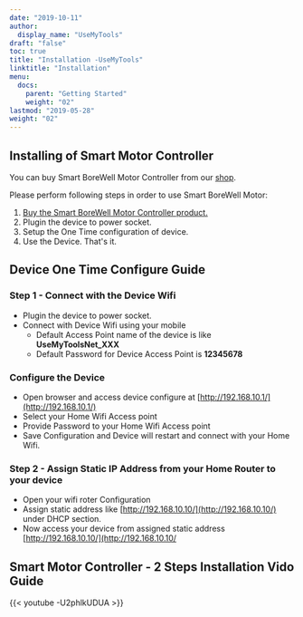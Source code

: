 ```yaml
---
date: "2019-10-11"
author:
  display_name: "UseMyTools"
draft: "false"
toc: true
title: "Installation -UseMyTools"
linktitle: "Installation"
menu:
  docs:
    parent: "Getting Started"
    weight: "02"
lastmod: "2019-05-28"
weight: "02"
---
```


## Installing of Smart Motor Controller ##

You can buy Smart BoreWell Motor Controller from our [shop](https://shop.usemytools.net/product/smart-borewell-motor-controller/).

Please perform following steps in order to use Smart BoreWell Motor:

1. [Buy the Smart BoreWell Motor Controller product.](https://shop.usemytools.net/product/smart-borewell-motor-controller/)
1. Plugin the device to power socket.
1. Setup the One Time configuration of device.
1. Use the Device. That's it.

## Device One Time Configure Guide ##


### Step 1 - Connect with the Device Wifi ###

* Plugin the device to power socket.
* Connect with Device Wifi using your mobile
  * Default Access Point name of the device is like **UseMyToolsNet_XXX**
  * Default Password for Device Access Point is **12345678**

### Configure the Device ###

* Open browser and access device configure at [http://192.168.10.1/](http://192.168.10.1/)
* Select your Home Wifi Access point
* Provide Password to your Home Wifi Access point
* Save Configuration and Device will restart and connect with your Home Wifi.

### Step 2 - Assign Static IP Address from your Home Router to your device ###

* Open your wifi roter Configuration
* Assign static address like [http://192.168.10.10/](http://192.168.10.10/) under DHCP section.
* Now access your device from assigned static address [http://192.168.10.10/](http://192.168.10.10/

## Smart Motor Controller - 2 Steps Installation Vido Guide ##

{{< youtube -U2phlkUDUA >}}
